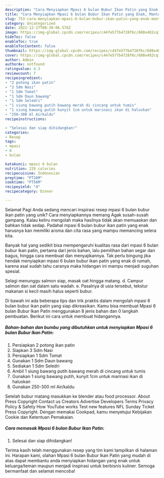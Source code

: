 ```yaml
---
description: "Cara Menyiapkan Mpasi 6 bulan Bubur Ikan Patin yang Enak, Mantap"
title: "Cara Menyiapkan Mpasi 6 bulan Bubur Ikan Patin yang Enak, Mantap"
slug: 753-cara-menyiapkan-mpasi-6-bulan-bubur-ikan-patin-yang-enak-mantap
category: Uncategorized
date: 2022-12-27T08:39:06.576Z
image: https://img-global.cpcdn.com/recipes/c447e577b4728f6c/680x482cq70/mpasi-6-bulan-bubur-ikan-patin-foto-resep-utama.jpg
hideToc: false
enableToc: true
enableTocContent: false
thumbnail: https://img-global.cpcdn.com/recipes/c447e577b4728f6c/680x482cq70/mpasi-6-bulan-bubur-ikan-patin-foto-resep-utama.jpg
cover: https://img-global.cpcdn.com/recipes/c447e577b4728f6c/680x482cq70/mpasi-6-bulan-bubur-ikan-patin-foto-resep-utama.jpg
author: Admin
authorAv: notfound
ratingvalue: 4.3
reviewcount: 7
recipeingredient:
- "2 potong ikan patin"
- "3 Sdm Nasi"
- "1 Sdm Tomat"
- "1 Sdm Daun bawang"
- "1 Sdm Seledri"
- "1 siung bawang putih bawang merah di cincang untuk tumis"
- "1 siung bawang putih kunyit 1cm untuk marinasi ikan di haluskan"
- "250-300 ml Airkaldu"
recipeinstructions:

- "Selesai dan siap dihidangkan!"
categories:
- Resep
tags:
- mpasi
- 6
- bulan

katakunci: mpasi 6 bulan 
nutrition: 229 calories
recipecuisine: Indonesian
preptime: "PT26M"
cooktime: "PT56M"
recipeyield: "4"
recipecategory: Dinner

---
```



Selamat Pagi Anda sedang mencari inspirasi resep mpasi 6 bulan bubur ikan patin yang unik? Cara menyiapkannya memang Agak susah-susah gampang. Kalau keliru mengolah maka hasilnya tidak akan memuaskan dan bahkan tidak sedap. Padahal mpasi 6 bulan bubur ikan patin yang enak harusnya kan memiliki aroma dan cita rasa yang mampu memancing selera kita.


Banyak hal yang sedikit bisa mempengaruhi kualitas rasa dari mpasi 6 bulan bubur ikan patin, pertama dari jenis bahan, lalu pemilihan bahan segar dan bagus, hingga cara membuat dan menyajikannya. Tak perlu bingung jika hendak menyiapkan mpasi 6 bulan bubur ikan patin yang enak di rumah, karena asal sudah tahu caranya maka hidangan ini mampu menjadi suguhan spesial.

Selagi menunggu salmon siap, masak oat hingga matang. d. Campur salmon dan oat dalam satu wadah. e. Pasalnya di usia tersebut, tekstur makanan si kecil masih halus seperti bubur.


Di bawah ini ada beberapa tips dan trik praktis dalam mengolah mpasi 6 bulan bubur ikan patin yang siap dikreasikan. Kamu bisa membuat Mpasi 6 bulan Bubur Ikan Patin menggunakan 8 jenis bahan dan 0 langkah pembuatan. Berikut ini cara untuk membuat hidangannya.

<!--inarticleads1-->

##### Bahan-bahan dan bumbu yang dibutuhkan untuk menyiapkan Mpasi 6 bulan Bubur Ikan Patin:

1. Persiapkan 2 potong ikan patin
1. Siapkan 3 Sdm Nasi
1. Persiapkan 1 Sdm Tomat
1. Gunakan 1 Sdm Daun bawang
1. Sediakan 1 Sdm Seledri
1. Ambil 1 siung bawang putih bawang merah di cincang untuk tumis
1. Gunakan 1 siung bawang putih, kunyit 1cm untuk marinasi ikan di haluskan
1. Gunakan 250-300 ml Air/kaldu


Setelah bubur matang masukkan ke blender atau food processor. About Press Copyright Contact us Creators Advertise Developers Terms Privacy Policy &amp; Safety How YouTube works Test new features NFL Sunday Ticket Press Copyright. Dengan memakai Cookpad, kamu menyetujui Kebijakan Cookie dan Ketentuan Pemakaian. 

<!--inarticleads2-->

##### Cara memasak Mpasi 6 bulan Bubur Ikan Patin:


1. Selesai dan siap dihidangkan!



Terima kasih telah menggunakan resep yang tim kami tampilkan di halaman ini. Harapan kami, olahan Mpasi 6 bulan Bubur Ikan Patin yang mudah di atas dapat membantu anda menyiapkan hidangan yang enak untuk keluarga/teman maupun menjadi inspirasi untuk berbisnis kuliner. Semoga bermanfaat dan selamat mencoba!
